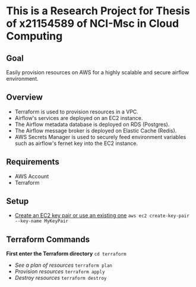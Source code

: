 # This is a Research Project for Thesis of x21154589 of NCI-Msc in Cloud Computing 

## Goal

Easily provision resources on AWS for a highly scalable and secure airflow environment.

## Overview

- Terraform is used to provision resources in a VPC.
- Airflow's services are deployed on an EC2 instance.
- The Airflow metadata database is deployed on RDS (Postgres).
- The Airflow message broker is deployed on Elastic Cache (Redis).
- AWS Secrets Manager is used to securely feed environment variables such as airflow's fernet key into the EC2 instance.

## Requirements

- AWS Account
- Terraform

## Setup

- [Create an EC2 key pair or use an existing one](https://docs.aws.amazon.com/cli/latest/reference/ec2/create-key-pair.html)
  `aws ec2 create-key-pair --key-name MyKeyPair`

## Terraform Commands

**First enter the Terraform directory** `cd terraform`

- _See a plan of resources_ `terraform plan`
- _Provision resources_ `terraform apply`
- _Destroy resources_ `terraform destroy`
